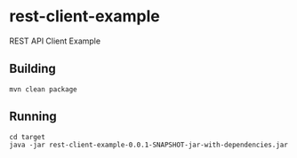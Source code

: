 # rest-client-example
REST API Client Example

## Building ##

    mvn clean package
    
## Running ##

    cd target
    java -jar rest-client-example-0.0.1-SNAPSHOT-jar-with-dependencies.jar
